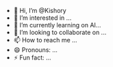 - 👋 Hi, I’m @Kishory
- 👀 I’m interested in ...
- 🌱 I’m currently learning on AI...
- 💞️ I’m looking to collaborate on ...
- 📫 How to reach me ...
- 😄 Pronouns: ...
- ⚡ Fun fact: ...

<!---
Kishory/Kishory is a ✨ special ✨ repository because its `README.md` (this file) appears on your GitHub profile.
You can click the Preview link to take a look at your changes.
--->
